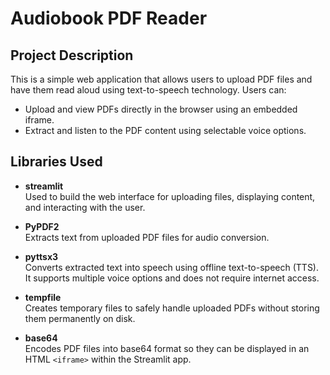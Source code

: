# Audiobook PDF Reader

## Project Description
This is a simple web application that allows users to upload PDF files and have them read aloud using text-to-speech technology. Users can:
- Upload and view PDFs directly in the browser using an embedded iframe.
- Extract and listen to the PDF content using selectable voice options.

## Libraries Used

- **streamlit**  
  Used to build the web interface for uploading files, displaying content, and interacting with the user.

- **PyPDF2**  
  Extracts text from uploaded PDF files for audio conversion.

- **pyttsx3**  
  Converts extracted text into speech using offline text-to-speech (TTS). It supports multiple voice options and does not require internet access.

- **tempfile**  
  Creates temporary files to safely handle uploaded PDFs without storing them permanently on disk.

- **base64**  
  Encodes PDF files into base64 format so they can be displayed in an HTML `<iframe>` within the Streamlit app.
